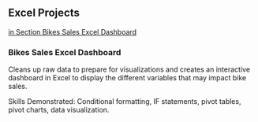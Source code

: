 ## Excel Projects

[in Section Bikes Sales Excel Dashboard](https://github.com/emilyhuang890/Excel-Projects/blob/main/Excel%20Bikes%20Sales%20Project%20Dataset.xlsx)
### Bikes Sales Excel Dashboard
Cleans up raw data to prepare for visualizations and creates an interactive dashboard in Excel to display the different variables that may impact bike sales.

Skills Demonstrated: Conditional formatting, IF statements, pivot tables, pivot charts, data visualization. 
